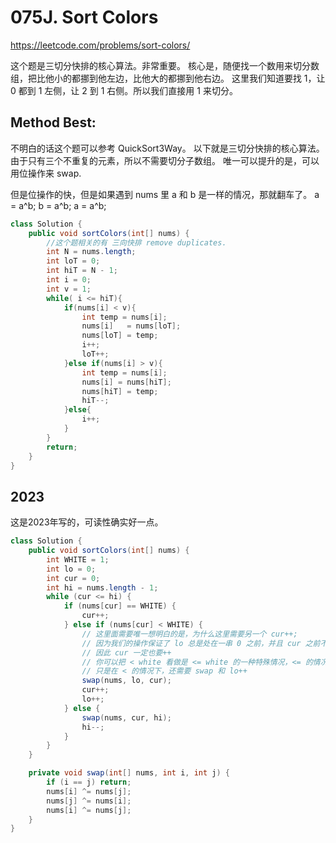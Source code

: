 # 075J. Sort Colors

https://leetcode.com/problems/sort-colors/

这个题是三切分快排的核心算法。非常重要。
核心是，随便找一个数用来切分数组，把比他小的都挪到他左边，比他大的都挪到他右边。
这里我们知道要找 1，让 0 都到 1 左侧，让 2 到 1 右侧。所以我们直接用 1 来切分。

## Method Best:

不明白的话这个题可以参考 QuickSort3Way。
以下就是三切分快排的核心算法。由于只有三个不重复的元素，所以不需要切分子数组。
唯一可以提升的是，可以用位操作来 swap.

但是位操作的快，但是如果遇到 nums 里 a 和 b 是一样的情况，那就翻车了。
a = a^b;
b = a^b;
a = a^b;

```java
class Solution {
    public void sortColors(int[] nums) {
        //这个题相关的有 三向快排 remove duplicates.
        int N = nums.length;
        int loT = 0;
        int hiT = N - 1;
        int i = 0;
        int v = 1;
        while( i <= hiT){
            if(nums[i] < v){
                int temp = nums[i];
                nums[i]   = nums[loT];
                nums[loT] = temp;
                i++;
                loT++;
            }else if(nums[i] > v){
                int temp = nums[i];
                nums[i] = nums[hiT];
                nums[hiT] = temp;
                hiT--;
            }else{
                i++;
            }
        }
        return;
    }
}
```

## 2023
这是2023年写的，可读性确实好一点。


```java
class Solution {
    public void sortColors(int[] nums) {
        int WHITE = 1;
        int lo = 0;
        int cur = 0;
        int hi = nums.length - 1;
        while (cur <= hi) {
            if (nums[cur] == WHITE) {
                cur++;
            } else if (nums[cur] < WHITE) {
                // 这里面需要唯一想明白的是，为什么这里需要另一个 cur++;
                // 因为我们的操作保证了 lo 总是处在一串 0 之前，并且 cur 之前不存在 大于 white 的值
                // 因此 cur 一定也要++ 
                // 你可以把 < white 看做是 <= white 的一种特殊情况，<= 的情况下，需要 cur ++
                // 只是在 < 的情况下，还需要 swap 和 lo++
                swap(nums, lo, cur);
                cur++;
                lo++;
            } else {
                swap(nums, cur, hi);
                hi--;
            }
        }
    }

    private void swap(int[] nums, int i, int j) {
        if (i == j) return;
        nums[i] ^= nums[j];
        nums[j] ^= nums[i];
        nums[i] ^= nums[j];
    }
}
```

